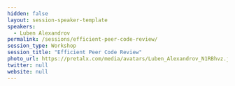 ```yaml
---
hidden: false
layout: session-speaker-template
speakers: 
  - Luben Alexandrov
permalink: /sessions/efficient-peer-code-review/
session_type: Workshop
session_title: "Efficient Peer Code Review"
photo_url: https://pretalx.com/media/avatars/Luben_Alexandrov_N1RBhvz.jpg
twitter: null
website: null
---
```


